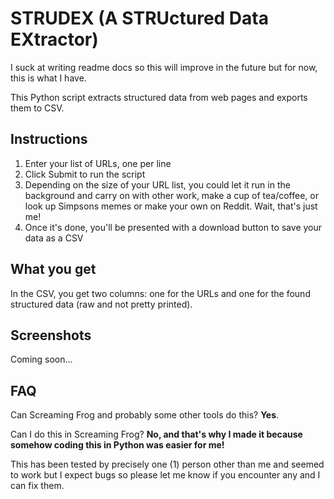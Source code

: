 # STRUDEX (A STRUctured Data EXtractor)

I suck at writing readme docs so this will improve in the future but for now, this is what I have.

This Python script extracts structured data from web pages and exports them to CSV.

## Instructions

1. Enter your list of URLs, one per line
2. Click Submit to run the script
3. Depending on the size of your URL list, you could let it run in the background and carry on with other work, make a cup of tea/coffee, or look up Simpsons memes or make your own on Reddit. Wait, that's just me!
4. Once it's done, you'll be presented with a download button to save your data as a CSV

## What you get

In the CSV, you get two columns: one for the URLs and one for the found structured data (raw and not pretty printed).

## Screenshots

Coming soon...

## FAQ

Can Screaming Frog and probably some other tools do this? **Yes**.

Can I do this in Screaming Frog? **No, and that's why I made it because somehow coding this in Python was easier for me!**

This has been tested by precisely one (1) person other than me and seemed to work but I expect bugs so please let me know if you encounter any and I can fix them.
